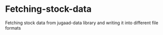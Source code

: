 # Fetching-stock-data
Fetching stock data from jugaad-data library and writing it into different file formats
